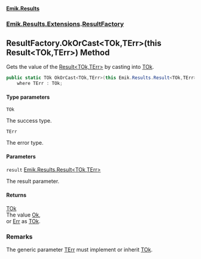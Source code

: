 #### [Emik.Results](index.md 'index')
### [Emik.Results.Extensions](Emik.Results.Extensions.md 'Emik.Results.Extensions').[ResultFactory](ResultFactory.md 'Emik.Results.Extensions.ResultFactory')

## ResultFactory.OkOrCast<TOk,TErr>(this Result<TOk,TErr>) Method

Gets the value of the [Result&lt;TOk,TErr&gt;](Result_TOk,TErr_.md 'Emik.Results.Result<TOk,TErr>') by casting into [TOk](ResultFactory.OkOrCast.53fhDXv7NzSfJ8qxj2PC4w.md#Emik.Results.Extensions.ResultFactory.OkOrCast_TOk,TErr_(thisEmik.Results.Result_TOk,TErr_).TOk 'Emik.Results.Extensions.ResultFactory.OkOrCast<TOk,TErr>(this Emik.Results.Result<TOk,TErr>).TOk').

```csharp
public static TOk OkOrCast<TOk,TErr>(this Emik.Results.Result<TOk,TErr> result)
    where TErr : TOk;
```
#### Type parameters

<a name='Emik.Results.Extensions.ResultFactory.OkOrCast_TOk,TErr_(thisEmik.Results.Result_TOk,TErr_).TOk'></a>

`TOk`

The success type.

<a name='Emik.Results.Extensions.ResultFactory.OkOrCast_TOk,TErr_(thisEmik.Results.Result_TOk,TErr_).TErr'></a>

`TErr`

The error type.
#### Parameters

<a name='Emik.Results.Extensions.ResultFactory.OkOrCast_TOk,TErr_(thisEmik.Results.Result_TOk,TErr_).result'></a>

`result` [Emik.Results.Result&lt;](Result_TOk,TErr_.md 'Emik.Results.Result<TOk,TErr>')[TOk](ResultFactory.OkOrCast.53fhDXv7NzSfJ8qxj2PC4w.md#Emik.Results.Extensions.ResultFactory.OkOrCast_TOk,TErr_(thisEmik.Results.Result_TOk,TErr_).TOk 'Emik.Results.Extensions.ResultFactory.OkOrCast<TOk,TErr>(this Emik.Results.Result<TOk,TErr>).TOk')[,](Result_TOk,TErr_.md 'Emik.Results.Result<TOk,TErr>')[TErr](ResultFactory.OkOrCast.53fhDXv7NzSfJ8qxj2PC4w.md#Emik.Results.Extensions.ResultFactory.OkOrCast_TOk,TErr_(thisEmik.Results.Result_TOk,TErr_).TErr 'Emik.Results.Extensions.ResultFactory.OkOrCast<TOk,TErr>(this Emik.Results.Result<TOk,TErr>).TErr')[&gt;](Result_TOk,TErr_.md 'Emik.Results.Result<TOk,TErr>')

The result parameter.

#### Returns
[TOk](ResultFactory.OkOrCast.53fhDXv7NzSfJ8qxj2PC4w.md#Emik.Results.Extensions.ResultFactory.OkOrCast_TOk,TErr_(thisEmik.Results.Result_TOk,TErr_).TOk 'Emik.Results.Extensions.ResultFactory.OkOrCast<TOk,TErr>(this Emik.Results.Result<TOk,TErr>).TOk')  
The value [Ok](Result_TOk,TErr_.Ok.md 'Emik.Results.Result<TOk,TErr>.Ok'),  
or [Err](Result_TOk,TErr_.Err.md 'Emik.Results.Result<TOk,TErr>.Err') as [TOk](ResultFactory.OkOrCast.53fhDXv7NzSfJ8qxj2PC4w.md#Emik.Results.Extensions.ResultFactory.OkOrCast_TOk,TErr_(thisEmik.Results.Result_TOk,TErr_).TOk 'Emik.Results.Extensions.ResultFactory.OkOrCast<TOk,TErr>(this Emik.Results.Result<TOk,TErr>).TOk').

### Remarks
  
The generic parameter [TErr](ResultFactory.OkOrCast.53fhDXv7NzSfJ8qxj2PC4w.md#Emik.Results.Extensions.ResultFactory.OkOrCast_TOk,TErr_(thisEmik.Results.Result_TOk,TErr_).TErr 'Emik.Results.Extensions.ResultFactory.OkOrCast<TOk,TErr>(this Emik.Results.Result<TOk,TErr>).TErr') must implement or inherit [TOk](ResultFactory.OkOrCast.53fhDXv7NzSfJ8qxj2PC4w.md#Emik.Results.Extensions.ResultFactory.OkOrCast_TOk,TErr_(thisEmik.Results.Result_TOk,TErr_).TOk 'Emik.Results.Extensions.ResultFactory.OkOrCast<TOk,TErr>(this Emik.Results.Result<TOk,TErr>).TOk').